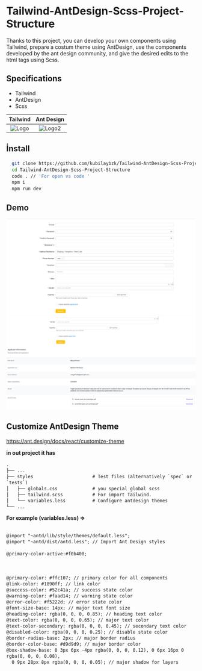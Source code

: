 
# Tailwind-AntDesign-Scss-Project-Structure


Thanks to this project, you can develop your own components using Tailwind, prepare a costum theme using AntDesign, use the components developed by the ant design community, and give the desired edits to the html tags using Scss.


## Specifications
* Tailwind
* AntDesign
* Scss

  

Tailwind             |  Ant Design
:-------------------------:|:-------------------------:
![Logo](https://cdn-contents.anymindgroup.com/corporate/wp-uploads/2021/08/05165454/Tailwindcss.png)  | ![Logo2](https://www.nobleprog.com.tr/sites/hitrahr/files/category_images/height100_scale/ant_design_training.png?t=657a5cd8)

## İnstall 


```bash 
  git clone https://github.com/kubilaybzk/Tailwind-AntDesign-Scss-Project-Structure.git
  cd Tailwind-AntDesign-Scss-Project-Structure
  code . // 'For open vs code '
  npm i 
  npm run dev 

```
    
## Demo



![Ss1](https://raw.githubusercontent.com/kubilaybzk/Tailwind-AntDesign-Scss-Project-Structure/main/ScreenShots/Ekran%20G%C3%B6r%C3%BCnt%C3%BCs%C3%BC%20-%202022-04-28%2009-14-25.png?token=GHSAT0AAAAAABUASENRH7XW3EORI5BVRGBCYTKGHPA)
![ss2](https://raw.githubusercontent.com/kubilaybzk/Tailwind-AntDesign-Scss-Project-Structure/main/ScreenShots/Ekran%20G%C3%B6r%C3%BCnt%C3%BCs%C3%BC%20-%202022-04-28%2009-14-42.png?token=GHSAT0AAAAAABUASENQECZDUAGC757QDH76YTKGHHA)
## Customize AntDesign Theme

https://ant.design/docs/react/customize-theme


 

**in out project it has**

    .
    ├── ...
    ├── styles                      # Test files (alternatively `spec` or `tests`)
    │   ├── globals.css             # you special global scss
    │   ├── tailwind.scss           # For import Tailwind.
    │   └── variables.less          # Configure antdesign themes
    └── ...


**For example (variables.less) =>**

```less

@import "~antd/lib/style/themes/default.less";
@import "~antd/dist/antd.less"; // Import Ant Design styles

@primary-color-active:#f0b400;



@primary-color: #ffc107; // primary color for all components
@link-color: #1890ff; // link color
@success-color: #52c41a; // success state color
@warning-color: #faad14; // warning state color
@error-color: #f5222d; // error state color
@font-size-base: 14px; // major text font size
@heading-color: rgba(0, 0, 0, 0.85); // heading text color
@text-color: rgba(0, 0, 0, 0.65); // major text color
@text-color-secondary: rgba(0, 0, 0, 0.45); // secondary text color
@disabled-color: rgba(0, 0, 0, 0.25); // disable state color
@border-radius-base: 2px; // major border radius
@border-color-base: #d9d9d9; // major border color
@box-shadow-base: 0 3px 6px -4px rgba(0, 0, 0, 0.12), 0 6px 16px 0 rgba(0, 0, 0, 0.08),
  0 9px 28px 8px rgba(0, 0, 0, 0.05); // major shadow for layers

```

  